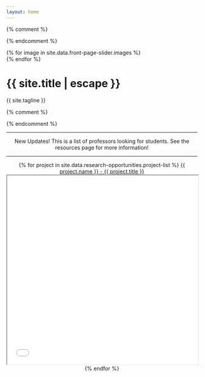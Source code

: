 ```yaml
---
layout: home
---
```


{% comment %}
<!-- Hero Slider -->
{% endcomment %}
<div id="hero-carousel" class="carousel slide" data-ride="carousel" data-pause="false" data-interval="7000">
    <div class="carousel-inner">
        {% for image in site.data.front-page-slider.images %}
        <div class="carousel-item {% if forloop.index == 1 %} active {% endif %}">
            <div class="hero lazyload" data-bg="{{ site.url }}{{ site.baseurl }}/assets/img/slider/{{ image.file }}" {% if image.align %}style="background-position: {{ image.align }};"{% endif %}> 
            </div>
        </div>
        {% endfor %}
        <div class="hero__wrap">
            <h1 class="hero__title">{{ site.title | escape }}</h1>
            <p class="hero__meta">{{ site.tagline }}</p>
        </div>
    </div>
</div>

{% comment %}
<!-- Main content -->
{% endcomment %}
<main class="site__content">
    <section class="blog">
    </section>
</main>

<div align="center">

---

</div>

<div align="center">

New Updates! This is a list of professors looking for students. See the resources page for more information!

</div>

<div align="center">

---

</div>

<div class="project_list" id="project_list" align="center">
    {% for project in site.data.research-opportunities.project-list %}
    <a href="#" class="project" data-toggle="collapse" data-target="#{{ project.short-name }}" aria-expanded="false" aria-controls="{{ project.short-name }}">
        {{ project.name }} - {{ project.title }}
    </a>
    <div class="project_container collapse" id="{{ project.short-name }}" aria-labelledby="{{ project.short-name }}">
        <iframe style="width:100%;height:500px" src="{{ project.url }}?embeded=true"></iframe>
    </div>
    {% endfor %}
</div>


